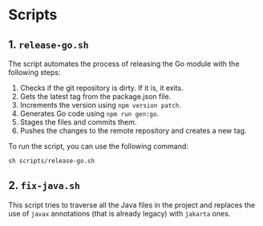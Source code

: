# Scripts

## 1. `release-go.sh`

The script automates the process of releasing the Go module with the following steps:

1. Checks if the git repository is dirty. If it is, it exits.
2. Gets the latest tag from the package.json file.
3. Increments the version using `npm version patch`.
4. Generates Go code using `npm run gen:go`.
5. Stages the files and commits them.
6. Pushes the changes to the remote repository and creates a new tag.

To run the script, you can use the following command:

```shell
sh scripts/release-go.sh
```

## 2. `fix-java.sh`

This script tries to traverse all the Java files in the project and replaces the use of `javax` annotations (that is
already legacy) with `jakarta` ones.